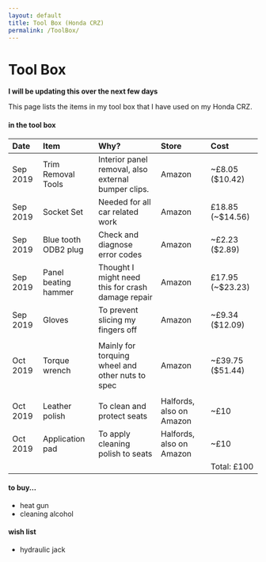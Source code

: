 ```yaml
---
layout: default
title: Tool Box (Honda CRZ)
permalink: /ToolBox/
---
```


# Tool Box

**I will be updating this over the next few days**

This page lists the items in my tool box that I have used on my Honda CRZ.


#### in the tool box 



| Date | Item  | Why? | Store | Cost | 
|:-----|:------|:-----|:------|:-----|
| Sep 2019 | Trim Removal Tools | Interior panel removal, also external bumper clips. | Amazon | ~£8.05 ($10.42) | 
| Sep 2019 | Socket Set | Needed for all car related work | Amazon | £18.85 (~$14.56) | 
| Sep 2019 | Blue tooth ODB2 plug | Check and diagnose error codes | Amazon | ~£2.23 ($2.89) | 
| Sep 2019 | Panel beating hammer | Thought I might need this for crash damage repair | Amazon | £17.95 (~$23.23) | 
| Sep 2019 | Gloves | To prevent slicing my fingers off | Amazon | ~£9.34 ($12.09) | 
|  |  |  |  |  | 
| Oct 2019 | Torque wrench | Mainly for torquing wheel and other nuts to spec | Amazon | ~£39.75 ($51.44) | 
|  |  |  |  |  | 
| Oct 2019 | Leather polish | To clean and protect seats | Halfords, also on Amazon | ~£10 | 
| Oct 2019 | Application pad | To apply cleaning polish to seats | Halfords, also on Amazon | ~£10 | 
|  |  |  |  | Total: £100 | 


#### to buy...

* heat gun
* cleaning alcohol


#### wish list

* hydraulic jack

